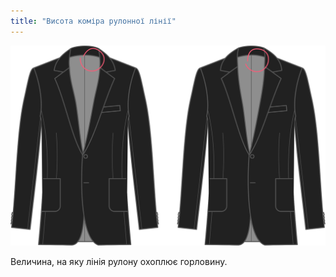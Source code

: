 ```yaml
---
title: "Висота коміра рулонної лінії"
---
```


![Висота коміра рулонної лінії](rolllinecollarheight.svg)

Величина, на яку лінія рулону охоплює горловину.




